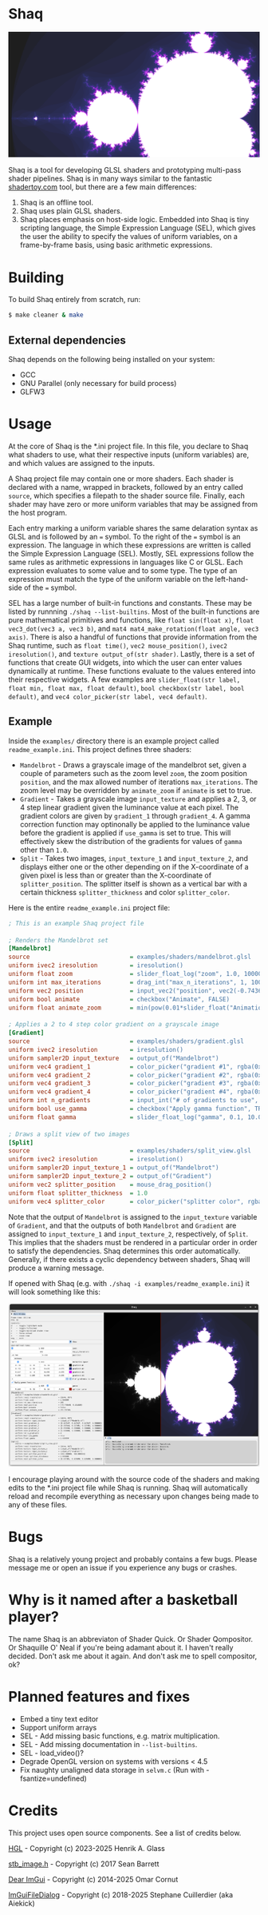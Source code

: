 # Shaq

![mandelbrot.png](https://github.com/henrikglass/shaq/blob/main/extras/images/mandelbrot.png?raw=true)

Shaq is a tool for developing GLSL shaders and prototyping multi-pass shader pipelines. Shaq is in many 
ways similar to the fantastic [shadertoy.com](shadertoy.com) tool, but there are a few main differences:

1. Shaq is an offline tool.
2. Shaq uses plain GLSL shaders.
3. Shaq places emphasis on host-side logic. Embedded into Shaq is tiny scripting language, the Simple
   Expression Language (SEL), which gives the user the ability to specify the values of uniform
   variables, on a frame-by-frame basis, using basic arithmetic expressions.

# Building
To build Shaq entirely from scratch, run:

```bash
$ make cleaner & make
```

## External dependencies
Shaq depends on the following being installed on your system:

* GCC
* GNU Parallel (only necessary for build process)
* GLFW3

# Usage
At the core of Shaq is the \*.ini project file. In this file, you declare to Shaq what shaders to use, what
their respective inputs (uniform variables) are, and which values are assigned to the inputs.

A Shaq project file may contain one or more shaders. Each shader is declared with a name, wrapped in brackets,
followed by an entry called `source`, which specifies a filepath to the shader source file. Finally, each shader
may have zero or more uniform variables that may be assigned from the host program.

Each entry marking a uniform variable shares the same delaration syntax as GLSL and is followed by an `=`
symbol. To the right of the `=` symbol is an expression. The language in which these expressions are written is
called the Simple Expression Language (SEL). Mostly, SEL expressions follow the same rules as arithmetic expressions
in languages like C or GLSL. Each expression evaluates to some value and to some type. The type of an expression
must match the type of the uniform variable on the left-hand-side of the `=` symbol.

SEL has a large number of built-in functions and constants. These may be listed by runnning `./shaq --list-builtins`.
Most of the built-in functions are pure mathematical primitives and functions, like `float sin(float x)`,
`float vec3_dot(vec3 a, vec3 b)`, and `mat4 mat4_make_rotation(float angle, vec3 axis)`. There is also a handful
of functions that provide information from the Shaq runtime, such as `float time()`, `vec2 mouse_position()`,
`ivec2 iresolution()`, and `texture output_of(str shader)`. Lastly, there is a set of functions that create
GUI widgets, into which the user can enter values dynamically at runtime. These functions evaluate to the
values entered into their respective widgets. A few examples are
`slider_float(str label, float min, float max, float default)`, `bool checkbox(str label, bool default)`, and
`vec4 color_picker(str label, vec4 default)`.

## Example
Inside the `examples/` directory there is an example project called `readme_example.ini`. This project
defines three shaders:

* `Mandelbrot` - Draws a grayscale image of the mandelbrot set, given a couple of parameters such as the zoom
  level `zoom`, the zoom position `position`, and the max allowed number of iterations `max_iterations`. The
  zoom level may be overridden by `animate_zoom` if `animate` is set to true.
* `Gradient` - Takes a grayscale image `input_texture` and applies a 2, 3, or 4 step linear gradient given the
  luminance value at each pixel. The gradient colors are given by `gradient_1` through `gradient_4`. A gamma
  correction function may optinonally be applied to the luminance value before the gradient is applied if
  `use_gamma` is set to true. This will effectively skew the distribution of the gradients for values of
  `gamma` other than `1.0`.
* `Split` - Takes two images, `input_texture_1` and `input_texture_2`, and displays either one or the other
  depending on if the X-coordinate of a given pixel is less than or greater than the X-coordinate of
  `splitter_position`. The splitter itself is shown as a vertical bar with a certain thickness
  `splitter_thickness` and color `splitter_color`.

Here is the entire `readme_example.ini` project file:

```ini
; This is an example Shaq project file

; Renders the Mandelbrot set
[Mandelbrot]
source                            = examples/shaders/mandelbrot.glsl
uniform ivec2 iresolution         = iresolution()
uniform float zoom                = slider_float_log("zoom", 1.0, 1000000.0, 1.0)
uniform int max_iterations        = drag_int("max_n_iterations", 1, 1000, 192)
uniform vec2 position             = input_vec2("position", vec2(-0.74364, 0.13182))
uniform bool animate              = checkbox("Animate", FALSE)
uniform float animate_zoom        = min(pow(0.01*slider_float("Animation Speed", 0.01, 10.0, 1.0)*time() + 1.0, 10.0), 1000000.0)

; Applies a 2 to 4 step color gradient on a grayscale image
[Gradient]
source                            = examples/shaders/gradient.glsl
uniform ivec2 iresolution         = iresolution()
uniform sampler2D input_texture   = output_of("Mandelbrot")
uniform vec4 gradient_1           = color_picker("gradient #1", rgba(0x1E1E1EFF))
uniform vec4 gradient_2           = color_picker("gradient #2", rgba(0x353A87FF))
uniform vec4 gradient_3           = color_picker("gradient #3", rgba(0xD900FFFF))
uniform vec4 gradient_4           = color_picker("gradient #4", rgba(0xFFFFFFFF))
uniform int n_gradients           = input_int("# of gradients to use", 4)
uniform bool use_gamma            = checkbox("Apply gamma function", TRUE)
uniform float gamma               = slider_float_log("gamma", 0.1, 10.0, PHI)

; Draws a split view of two images
[Split]
source                            = examples/shaders/split_view.glsl
uniform ivec2 iresolution         = iresolution()
uniform sampler2D input_texture_1 = output_of("Mandelbrot")
uniform sampler2D input_texture_2 = output_of("Gradient")
uniform vec2 splitter_position    = mouse_drag_position()
uniform float splitter_thickness  = 1.0
uniform vec4 splitter_color       = color_picker("splitter color", rgba(0xA02010FF))
```

Note that the output of `Mandelbrot` is assigned to the `input_texture` variable of `Gradient`, and that the
outputs of both `Mandelbrot` and `Gradient` are assigned to `input_texture_1` and `input_texture_2`,
respectively, of `Split`. This implies that the shaders must be rendered in a particular order in order to
satisfy the dependencies. Shaq determines this order automatically. Generally, if there exists a cyclic
dependency between shaders, Shaq will produce a warning message.

If opened with Shaq (e.g. with `./shaq -i examples/readme_example.ini`) it will look something like this:

![readme_example.png](https://github.com/henrikglass/shaq/blob/main/extras/images/readme_example.png?raw=true)

I encourage playing around with the source code of the shaders and making edits to the \*.ini project file
while Shaq is running. Shaq will automatically reload and recompile everything as necessary upon changes being
made to any of these files.

# Bugs
Shaq is a relatively young project and probably contains a few bugs. Please message me or open an issue if you
experience any bugs or crashes.

# Why is it named after a basketball player?
The name Shaq is an abbreviaton of Shader Quick. Or Shader Qompositor. Or Shaquille O' Neal if you're
being adamant about it. I haven't really decided. Don't ask me about it again. And don't ask me to
spell compositor, ok?

# Planned features and fixes

* Embed a tiny text editor
* Support uniform arrays
* SEL - Add missing basic functions, e.g. matrix multiplication.
* SEL - Add missing documentation in `--list-builtins`.
* SEL - load\_video()?
* Degrade OpenGL version on systems with versions < 4.5
* Fix naughty unaligned data storage in `selvm.c` (Run with -fsantize=undefined)

# Credits
This project uses open source components. See a list of credits below.

[HGL](https://github.com/henrikglass) - Copyright (c) 2023-2025 Henrik A. Glass

[stb\_image.h](https://github.com/nothings/stb/blob/master/stb_image.h) - Copyright (c) 2017 Sean Barrett

[Dear ImGui](https://github.com/ocornut/imgui) - Copyright (c) 2014-2025 Omar Cornut

[ImGuiFileDialog](https://github.com/aiekick/ImGuiFileDialog) - Copyright (c) 2018-2025 Stephane Cuillerdier (aka Aiekick)

